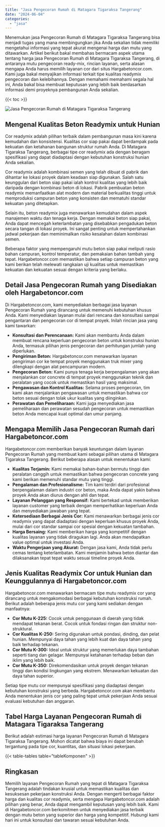 ```yaml
---
title: "Jasa Pengecoran Rumah di Matagara Tigaraksa Tangerang"
date: "2024-06-04"
categories: 
  - "jasa"
---
```



Menemukan jasa Pengecoran Rumah di Matagara Tigaraksa Tangerang bisa menjadi tugas yang mana membingungkan jika Anda sekalian tidak memiliki mengetahui informasi yang tepat akurat mengenai harga dan mutu yang ditawarkan. Artikel berikut bakal membahas bermacam aspek utama tentang harga jasa Pengecoran Rumah di Matagara Tigaraksa Tangerang, di antaranya mutu pengecoran ready-mix, rincian layanan, serta alasan mengapa Anda harus memilih layanan cor dari situs Hargabetoncor.com. Kami juga bakal menyajikan informasi terkait tipe kualitas readymix pengecoran dan kelebihannya. Dengan memahami memahami segala hal ini, Anda bakal bisa membuat keputusan yang lebih baik berdasarkan informasi demi proyeknya pembangunan Anda sekalian.

{{< toc >}}

![Jasa Pengecoran Rumah di Matagara Tigaraksa Tangerang](https://hargareadymixid.github.io/hbc/readymix-hbc%20(29).png)

## Mengenal Kualitas Beton Readymix untuk Hunian

Cor readymix adalah pilihan terbaik dalam pembangunan masa kini karena kemudahan dan konsistensi. Kualitas cor siap pakai dapat berdampak pada kekuatan dan ketahanan bangunan struktur rumah Anda. Di Matagara Tigaraksa Tangerang, berbagai tipe cor readymix ada dengan beragam spesifikasi yang dapat diadaptasi dengan kebutuhan konstruksi hunian Anda sekalian.

Cor readymix adalah kombinasi semen yang telah dibuat di pabrik dan dihantar ke lokasi proyek dalam keadaan siap digunakan. Salah satu keunggulan dari beton siap pakai ialah kontrol kualitas yang lebih baik daripada dengan kombinasi beton di lokasi. Pabrik pembuatan beton readymix memanfaatkan alat modern dan material berkualitas tinggi untuk memproduksi campuran beton yang konsisten dan mematuhi standar kekuatan yang ditetapkan.

Selain itu, beton readymix juga menawarkan kemudahan dalam aspek manajemen waktu dan tenaga kerja. Dengan memakai beton siap pakai, Anda dapat mencegah keterlambatan yang disebabkan pengadukan beton secara tangan di lokasi proyek. Ini sangat penting untuk mempertahankan jadwal pekerjaan dan meminimalkan risiko kesalahan dalam kombinasi semen.

Beberapa faktor yang mempengaruhi mutu beton siap pakai meliputi rasio bahan campuran, kontrol temperatur, dan pemakaian bahan tambah yang tepat. Hargabetoncor.com memastikan bahwa setiap campuran beton yang kami berikan telah melewati rangkaian uji kualitas untuk memastikan kekuatan dan kekuatan sesuai dengan kriteria yang berlaku.

## Detail Jasa Pengecoran Rumah yang Disediakan oleh Hargabetoncor.com

Di Hargabetoncor.com, kami menyediakan berbagai jasa layanan Pengecoran Rumah yang dirancang untuk memenuhi kebutuhan khusus Anda. Kami menyediakan layanan mulai dari rencana dan konsultasi sampai pengantaran dan pengecoran cor di tempat proyek. Inilah rincian jasa yang kami tawarkan:

- **Konsultasi dan Perencanaan:** Kami akan membantu Anda dalam membuat rencana keperluan pengecoran beton untuk konstruksi hunian Anda, termasuk pilihan jenis pengecoran dan perhitungan jumlah yang diperlukan.
- **Pengiriman Beton:** Hargabetoncor.com menawarkan layanan pengiriman cor ke tempat proyek menggunakan truk mixer yang dilengkapi dengan alat pencampuran modern.
- **Pengecoran Beton:** Kami punya tenaga kerja berpengalaman yang akan menjalankan cor concrete di tempat proyek menggunakan teknik dan peralatan yang cocok untuk memastikan hasil yang maksimal.
- **Pengawasan dan Kontrol Kualitas:** Selama proses pengecoran, tim kami akan menjalankan pengawasan untuk memastikan bahwa cor beton sesuai dengan tolak ukur kualitas yang diinginkan.
- **Perawatan dan Pemeliharaan:** Kami juga menyediakan jasa pemeliharaan dan perawatan sesudah pengecoran untuk memastikan beton Anda mencapai kuat optimal dan umur panjang.

## Mengapa Memilih Jasa Pengecoran Rumah dari Hargabetoncor.com

Hargabetoncor.com memberikan banyak keuntungan dalam layanan Pengecoran Rumah yang membuat kami sebagai pilihan utama di Matagara Tigaraksa Tangerang. Berikut beberapa alasan untuk menentukan kami:

- **Kualitas Terjamin:** Kami memakai bahan-bahan bermutu tinggi dan peralatan canggih untuk memastikan bahwa pengecoran concrete yang kami berikan memenuhi standar mutu yang tinggi.
- **Pengalaman dan Profesionalisme:** Tim kami terdiri dari profesional berpengalaman dalam industri cor beton, maka Anda dapat yakin bahwa proyek Anda akan diurus dengan ahli dan tepat.
- **Layanan Pelanggan yang Responsif:** Kami bertekad untuk memberikan layanan customer yang terbaik dengan memperhatikan keperluan Anda dan menyediakan jawaban yang tepat.
- **Ketersediaan Berbagai Jenis Cor:** Kami menawarkan berbagai jenis cor readymix yang dapat diadaptasi dengan keperluan khusus proyek Anda, mulai dari cor standar sampai cor spesial dengan kekuatan tambahan.
- **Harga Bersaing:** Kami memberikan harga yang kompetitif dengan kualitas layanan yang tidak diragukan lagi. Anda akan mendapatkan value optimal untuk investasi Anda.
- **Waktu Pengerjaan yang Akurat:** Dengan jasa kami, Anda tidak perlu cemas tentang keterlambatan. Kami menjamin bahwa beton diantar dan dilaksanakan tepat tepat waktu sesuai timeline proyek Anda.

## Jenis Kualitas Readymix Cor untuk Hunian dan Keunggulannya di Hargabetoncor.com

Hargabetoncor.com menawarkan bermacam tipe mutu readymix cor yang dirancang untuk mengakomodasi berbagai kebutuhan konstruksi rumah. Berikut adalah beberapa jenis mutu cor yang kami sediakan dengan manfaatnya:

- **Cor Mutu K-225:** Cocok untuk penggunaan di daerah yang tidak mendapat tekanan berat. Cocok untuk fondasi ringan dan struktur non-struktural.
- **Cor Kualitas K-250:** Sering digunakan untuk pondasi, dinding, dan pelat hunian. Mempunyai daya tahan yang lebih kuat dan daya tahan yang baik terhadap tekanan.
- **Cor Mutu K-300:** Ideal untuk struktur yang memerlukan daya tambahan seperti tiang dan gelagar. Mempunyai ketahanan terhadap beban dan iklim yang lebih baik.
- **Cor Mutu K-350:** Direkomendasikan untuk proyek dengan tekanan tinggi dan kondisi lingkungan yang ekstrem. Menawarkan kekuatan dan daya tahan superior.

Setiap tipe mutu cor mempunyai spesifikasi yang diadaptasi dengan kebutuhan konstruksi yang berbeda. Hargabetoncor.com akan membantu Anda menentukan jenis cor yang paling tepat untuk pekerjaan Anda sesuai evaluasi kebutuhan dan anggaran.

## Tabel Harga Layanan Pengecoran Rumah di Matagara Tigaraksa Tangerang

Berikut adalah estimasi harga layanan Pengecoran Rumah di Matagara Tigaraksa Tangerang. Mohon dicatat bahwa biaya ini dapat berubah tergantung pada tipe cor, kuantitas, dan situasi lokasi pekerjaan.

{{< table-tables table="tableKomponen" >}}

## Ringkasan

Memilih layanan Pengecoran Rumah yang tepat di Matagara Tigaraksa Tangerang adalah tindakan krusial untuk memastikan kualitas dan kesuksesan pekerjaan konstruksi Anda. Dengan mengerti berbagai faktor harga dan kualitas cor readymix, serta mengapa Hargabetoncor.com adalah pilihan yang benar, Anda dapat mengambil keputusan yang lebih baik. Kami di Hargabetoncor.com berkomitmen untuk menyediakan jasa terbaik dengan mutu beton yang superior dan harga yang kompetitif. Hubungi kami hari ini untuk konsultasi dan tawaran sesuai kebutuhan Anda.
